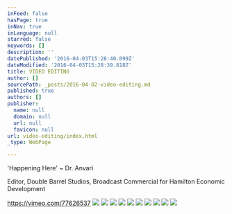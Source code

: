 ```yaml
---
inFeed: false
hasPage: true
inNav: true
inLanguage: null
starred: false
keywords: []
description: ''
datePublished: '2016-04-03T15:28:40.099Z'
dateModified: '2016-04-03T15:28:39.818Z'
title: VIDEO EDITING
author: []
sourcePath: _posts/2016-04-02-video-editing.md
published: true
authors: []
publisher:
  name: null
  domain: null
  url: null
  favicon: null
url: video-editing/index.html
_type: WebPage

---
```

'Happening Here' ~ Dr. Anvari

Editor, Double Barrel Studios, Broadcast Commercial for Hamilton Economic Development

https://vimeo.com/77626537
![](https://the-grid-user-content.s3-us-west-2.amazonaws.com/8a438127-396b-4f06-aafb-f6f41b0271ce.jpg)
![](https://the-grid-user-content.s3-us-west-2.amazonaws.com/51ae0428-d96f-46ff-8be7-b2834ea8f4c5.jpg)
![](https://the-grid-user-content.s3-us-west-2.amazonaws.com/8a4f5dc8-0f2c-4e1e-9267-2b4821b0821a.jpg)
![](https://the-grid-user-content.s3-us-west-2.amazonaws.com/4745b531-ab57-44c7-9f63-3959f2e14d5b.jpg)
![](https://the-grid-user-content.s3-us-west-2.amazonaws.com/730cba2a-0ce2-4ec8-8709-60d8a933a35c.jpg)
![](https://the-grid-user-content.s3-us-west-2.amazonaws.com/120c52a9-8ed5-49ec-b193-399e436dcd5b.jpg)
![](https://the-grid-user-content.s3-us-west-2.amazonaws.com/0cf39bbe-d0cc-4aad-b553-86ec2424ba30.jpg)
![](https://the-grid-user-content.s3-us-west-2.amazonaws.com/f6b9cb52-cba9-43b0-b1ee-eb55d6264ac2.jpg)
![](https://the-grid-user-content.s3-us-west-2.amazonaws.com/cb34d2b7-b91b-4cd6-bcc9-c203a75c5f6e.jpg)
![](https://the-grid-user-content.s3-us-west-2.amazonaws.com/a842ddca-e112-42c9-bb2e-8d8fa323be85.jpg)